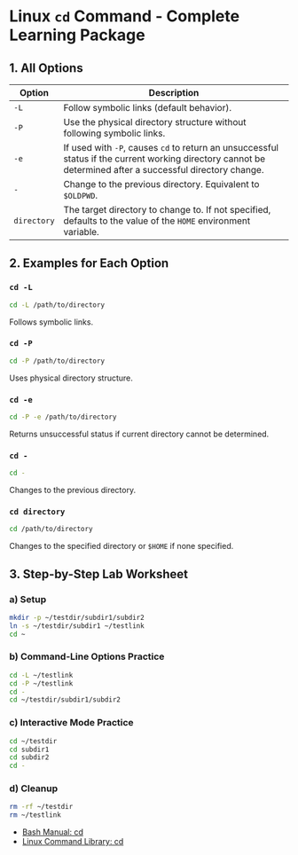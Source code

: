 # Linux `cd` Command - Complete Learning Package

## 1. All Options

| Option | Description |
|--------|-------------|
| `-L`   | Follow symbolic links (default behavior). |
| `-P`   | Use the physical directory structure without following symbolic links. |
| `-e`   | If used with `-P`, causes `cd` to return an unsuccessful status if the current working directory cannot be determined after a successful directory change. |
| `-`    | Change to the previous directory. Equivalent to `$OLDPWD`. |
| `directory` | The target directory to change to. If not specified, defaults to the value of the `HOME` environment variable. |

## 2. Examples for Each Option

### `cd -L`
```bash
cd -L /path/to/directory
```
Follows symbolic links.

### `cd -P`
```bash
cd -P /path/to/directory
```
Uses physical directory structure.

### `cd -e`
```bash
cd -P -e /path/to/directory
```
Returns unsuccessful status if current directory cannot be determined.

### `cd -`
```bash
cd -
```
Changes to the previous directory.

### `cd directory`
```bash
cd /path/to/directory
```
Changes to the specified directory or `$HOME` if none specified.

## 3. Step-by-Step Lab Worksheet

### a) Setup
```bash
mkdir -p ~/testdir/subdir1/subdir2
ln -s ~/testdir/subdir1 ~/testlink
cd ~
```

### b) Command-Line Options Practice
```bash
cd -L ~/testlink
cd -P ~/testlink
cd -
cd ~/testdir/subdir1/subdir2
```

### c) Interactive Mode Practice
```bash
cd ~/testdir
cd subdir1
cd subdir2
cd -
```

### d) Cleanup
```bash
rm -rf ~/testdir
rm ~/testlink
```


- [Bash Manual: cd](https://www.gnu.org/software/bash/manual/html_node/The-Set-Builtin.html)
- [Linux Command Library: cd](https://linuxcommandlibrary.com/man/cd)
